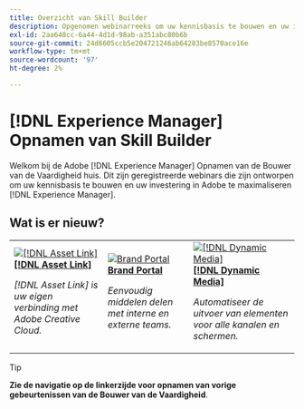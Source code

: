 ```yaml
---
title: Overzicht van Skill Builder
description: Opgenomen webinarreeks om uw kennisbasis te bouwen en uw investering in Adobe Experience Manager te maximaliseren
exl-id: 2aa648cc-6a44-4d1d-98ab-a351abc80b6b
source-git-commit: 24d6605ccb5e204721246ab64283be8570ace16e
workflow-type: tm+mt
source-wordcount: '97'
ht-degree: 2%

---
```


# [!DNL Experience Manager] Opnamen van Skill Builder

Welkom bij de Adobe [!DNL Experience Manager] Opnamen van de Bouwer van de Vaardigheid huis. Dit zijn geregistreerde webinars die zijn ontworpen om uw kennisbasis te bouwen en uw investering in Adobe te maximaliseren [!DNL Experience Manager].

## Wat is er nieuw?

<table>
<tr>
  <td>
    <a href="https://experienceleague.adobe.com/docs/experience-manager-skill-builder/skill-builder/2020/asset-link.html">
      <img alt="[!DNL Asset Link]" src="assets/332127.jpeg" />
    </a>
    <div>
      <a href="https://experienceleague.adobe.com/docs/experience-manager-skill-builder/skill-builder/2020/asset-link.html">
    <strong>[!DNL Asset Link]</strong>
    </a>
    </div>
    <p>
    <em>[!DNL Asset Link] is uw eigen verbinding met Adobe Creative Cloud.</em>
    <p>
  </td>
  <td>
    <a href="https://experienceleague.adobe.com/docs/experience-manager-skill-builder/skill-builder/2020/brand-portal.html">
    <img alt="Brand Portal" src="assets/332133.jpeg" />
    </a>
    <div>
    <a href="https://experienceleague.adobe.com/docs/experience-manager-skill-builder/skill-builder/2020/brand-portal.html">
    <strong>Brand Portal</strong>
    </a>
    </div>
    <p>
    <em>Eenvoudig middelen delen met interne en externe teams.</em>
    </p>
  </td>
  <td>
    <a href="https://experienceleague.adobe.com/docs/experience-manager-skill-builder/skill-builder/2020/dynamic-media.html">
      <img alt="[!DNL Dynamic Media]" src="assets/332132.jpeg" />
    </a>
     <div>
      <a href="https://experienceleague.adobe.com/docs/experience-manager-skill-builder/skill-builder/2020/dynamic-media.html">
        <strong>[!DNL Dynamic Media]</strong>
      </a>
    </div>
    <p>
    <em>Automatiseer de uitvoer van elementen voor alle kanalen en schermen.</em>
    <p>
  </td>
</tr>
</table>

>[!TIP]
>
>**Zie de navigatie op de linkerzijde voor opnamen van vorige gebeurtenissen van de Bouwer van de Vaardigheid**.
